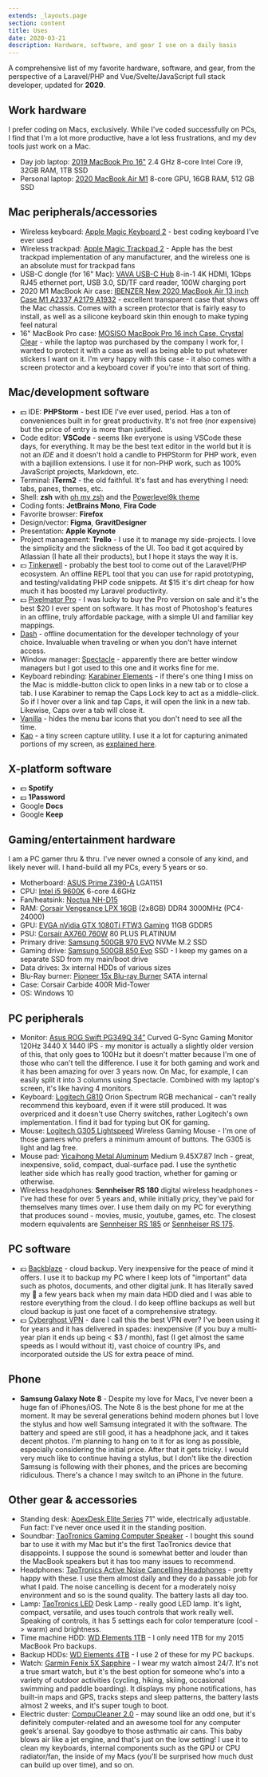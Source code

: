 ```yaml
---
extends: _layouts.page
section: content
title: Uses
date: 2020-03-21
description: Hardware, software, and gear I use on a daily basis
---
```


A comprehensive list of my favorite hardware, software, and gear, from the perspective of a Laravel/PHP and Vue/Svelte/JavaScript full stack developer, updated for **2020**.

## Work hardware

I prefer coding on Macs, exclusively. While I've coded successfully on PCs, I find that I'm a lot more productive, have a lot less frustrations, and my dev tools just work on a Mac.

- Day job laptop: [2019 MacBook Pro 16"](https://amzn.to/33A3Hmm) 2.4 GHz 8-core Intel Core i9, 32GB RAM, 1TB SSD
- Personal laptop: [2020 MacBook Air M1](https://amzn.to/3k7K3Xe) 8-core GPU, 16GB RAM, 512 GB SSD

## Mac peripherals/accessories

- Wireless keyboard: [Apple Magic Keyboard 2](https://amzn.to/2y01l4D) - best coding keyboard I've ever used
- Wireless trackpad: [Apple Magic Trackpad 2](https://amzn.to/33Chitn) - Apple has the best trackpad implementation of any manufacturer, and the wireless one is an absolute must for trackpad fans
- USB-C dongle (for 16" Mac): [VAVA USB-C Hub](https://amzn.to/3dpKOaz) 8-in-1 4K HDMI, 1Gbps RJ45 ethernet port, USB 3.0, SD/TF card reader, 100W charging port
- 2020 M1 MacBook Air case: [IBENZER New 2020 MacBook Air 13 inch Case M1 A2337 A2179 A1932](https://amzn.to/2ZDtclu) - excellent transparent case that shows off the Mac chassis. Comes with a screen protector that is fairly easy to install, as well as a silicone keyboard skin thin enough to make typing feel natural
- 16" MacBook Pro case: [MOSISO MacBook Pro 16 inch Case, Crystal Clear](https://amzn.to/3bdWmLZ) - while the laptop was purchased by the company I work for, I wanted to protect it with a case as well as being able to put whatever stickers I want on it. I'm very happy with this case - it also comes with a screen protector and a keyboard cover if you're into that sort of thing. 

## Mac/development software

- 💵 IDE: **PHPStorm** - best IDE I've ever used, period. Has a ton of conveniences built in for great productivity. It's not free (nor expensive) but the price of entry is more than justified.
- Code editor: **VSCode** - seems like everyone is using VSCode these days, for everything. It may be the best text editor in the world but it is not an *IDE* and it doesn't hold a candle to PHPStorm for PHP work, even with a bajillion extensions. I use it for non-PHP work, such as 100% JavaScript projects, Markdown, etc.
- Terminal: **iTerm2** - the old faithful. It's fast and has everything I need: tabs, panes, themes, etc.
- Shell: **zsh** with [oh my zsh](https://ohmyz.sh/) and the [Powerlevel9k theme](https://github.com/Powerlevel9k/powerlevel9k)
- Coding fonts: **JetBrains Mono**, **Fira Code**
- Favorite browser: **Firefox**
- Design/vector: **Figma**, **GravitDesigner**
- Presentation: **Apple Keynote**
- Project management: **Trello** - I use it to manage my side-projects. I love the simplicity and the slickness of the UI. Too bad it got acquired by Atlassian (I hate all their products), but I hope it stays the way it is.
- 💵 [Tinkerwell](https://tinkerwell.app/) - probably the best tool to come out of the Laravel/PHP ecosystem. An offline REPL tool that you can use for rapid prototyping, and testing/validating PHP code snippets. At $15 it's dirt cheap for how much it has boosted my Laravel productivity.
- 💵 [Pixelmator Pro](https://www.pixelmator.com/pro/) - I was lucky to buy the Pro version on sale and it's the best $20 I ever spent on software. It has most of Photoshop's features in an offline, truly affordable package, with a simple UI and familiar key mappings.
- [Dash](https://kapeli.com/dash) - offline documentation for the developer technology of your choice. Invaluable when traveling or when you don't have internet access.
- Window manager: [Spectacle](https://www.spectacleapp.com/) - apparently there are better window managers but I got used to this one and it works fine for me.
- Keyboard rebinding: [Karabiner Elements](https://karabiner-elements.pqrs.org/) - if there's one thing I miss on the Mac is middle-button click to open links in a new tab or to close a tab. I use Karabiner to remap the Caps Lock key to act as a middle-click. So if I hover over a link and tap Caps, it will open the link in a new tab. Likewise, Caps over a tab will close it.
- [Vanilla](https://matthewpalmer.net/vanilla/) - hides the menu bar icons that you don't need to see all the time.  
- [Kap](https://getkap.co/) - a tiny screen capture utility. I use it a lot for capturing animated portions of my screen, as [explained here](/blog/screen-recording-gif-workflow/).

## X-platform software

- 💵 **Spotify**
- 💵 **1Password**
- Google **Docs**
- Google **Keep**

## Gaming/entertainment hardware

I am a PC gamer thru & thru. I've never owned a console of any kind, and likely never will. I hand-build all my PCs, every 5 years or so.

- Motherboard: [ASUS Prime Z390-A](https://amzn.to/2WzTOns) LGA1151
- CPU: [Intel i5 9600K](https://amzn.to/398tjYL) 6-core 4.6GHz
- Fan/heatsink: [Noctua NH-D15](https://amzn.to/2U8yALB)
- RAM: [Corsair Vengeance LPX 16GB](https://amzn.to/2U94N5D) (2x8GB) DDR4 3000MHz (PC4-24000)
- GPU: [EVGA nVidia GTX 1080Ti FTW3 Gaming](https://amzn.to/3bk382X) 11GB GDDR5
- PSU: [Corsair AX760 760W](https://amzn.to/2QBdkfz) 80 PLUS PLATINUM
- Primary drive: [Samsung 500GB 970 EVO](https://amzn.to/2UqV3lZ) NVMe M.2 SSD
- Gaming drive: [Samsung 500GB 850 Evo](https://amzn.to/33ANgGB) SSD - I keep my games on a separate SSD from my main/boot drive
- Data drives: 3x internal HDDs of various sizes 
- Blu-Ray burner: [Pioneer 15x Blu-ray Burner](https://amzn.to/3bhDBHz) SATA internal 
- Case: Corsair Carbide 400R Mid-Tower
- OS: Windows 10

## PC peripherals

- Monitor: [Asus ROG Swift PG349Q 34”](https://amzn.to/2Ur3nCu) Curved G-Sync Gaming Monitor 120Hz 3440 X 1440 IPS - my monitor is actually a slightly older version of this, that only goes to 100Hz but it doesn't matter because I'm one of those who can't tell the difference. I use it for both gaming and work and it has been amazing for over 3 years now. On Mac, for example, I can easily split it into 3 columns using Spectacle. Combined with my laptop's screen, it's like having 4 monitors.
- Keyboard: [Logitech G810](https://amzn.to/2Ure1sR) Orion Spectrum RGB mechanical - can't really recommend this keyboard, even if it were still produced. It was overpriced and it doesn't use Cherry switches, rather Logitech's own implementation. I find it bad for typing but OK for gaming.
- Mouse: [Logitech G305 Lightspeed](https://amzn.to/2UcO15I) Wireless Gaming Mouse - I'm one of those gamers who prefers a minimum amount of buttons. The G305 is light and lag free.
- Mouse pad: [Yicaihong Metal Aluminum](https://amzn.to/3dlCwAf) Medium 9.45X7.87 Inch - great, inexpensive, solid, compact, dual-surface pad. I use the synthetic leather side which has really good traction, whether for gaming or otherwise.
- Wireless headphones: **Sennheiser RS 180** digital wireless headphones - I've had these for over 5 years and, while initially pricy, they've paid for themselves many times over. I use them daily on my PC for everything that produces sound - movies, music, youtube, games, etc. The closest modern equivalents are [Sennheiser RS 185](https://amzn.to/2U9Elsn) or [Sennheiser RS 175](https://amzn.to/3aaUN1p).

## PC software

- 💵 [Backblaze](https://www.backblaze.com/) - cloud backup. Very inexpensive for the peace of mind it offers. I use it to backup my PC where I keep lots of "important" data such as photos, documents, and other digital junk. It has literally saved my 🥓 a few years back when my main data HDD died and I was able to restore everything from the cloud. I do keep offline backups as well but cloud backup is just one facet of a comprehensive strategy.
- 💵 [Cyberghost VPN](https://www.cyberghostvpn.com/) - dare I call this the best VPN ever? I've been using it for years and it has delivered in spades: inexpensive (if you buy a multi-year plan it ends up being < $3 / month), fast (I get almost the same speeds as I would without it), vast choice of country IPs, and incorporated outside the US for extra peace of mind.

## Phone

- **Samsung Galaxy Note 8** - Despite my love for Macs, I've never been a huge fan of iPhones/iOS. The Note 8 is the best phone for me at the moment. It may be several generations behind modern phones but I love the stylus and how well Samsung integrated it with the software. The battery and speed are still good, it has a headphone jack, and it takes decent photos. I'm planning to hang on to it for as long as possible, especially considering the initial price. After that it gets tricky. I would very much like to continue having a stylus, but I don't like the direction Samsung is following with their phones, and the prices are becoming ridiculous. There's a chance I may switch to an iPhone in the future.

## Other gear & accessories

- Standing desk: [ApexDesk Elite Series](https://amzn.to/2QE6buW) 71" wide, electrically adjustable. Fun fact: I've never once used it in the standing position.
- Soundbar: [TaoTronics Gaming Computer Speaker](https://amzn.to/2vD9yuC) - I bought this sound bar to use it with my Mac but it's the first TaoTronics device that disappoints. I suppose the sound is somewhat better and louder than the MacBook speakers but it has too many issues to recommend.
- Headphones: [TaoTronics Active Noise Cancelling Headphones](https://amzn.to/2J3nBgi) - pretty happy with these. I use them almost daily and they do a passable job for what I paid. The noise cancelling is decent for a moderately noisy environment and so is the sound quality. The battery lasts all day too.
- Lamp: [TaoTronics LED](https://amzn.to/33CmMEB) Desk Lamp - really good LED lamp. It's light, compact, versatile, and uses touch controls that work really well. Speaking of controls, it has 5 settings each for color temperature (cool -> warm) and brightness. 
- Time machine HDD: [WD Elements 1TB](https://amzn.to/2UyXyTE) - I only need 1TB for my 2015 MacBook Pro backups.
- Backup HDDs: [WD Elements 4TB](https://amzn.to/3bgbCrK) - I use 2 of these for my PC backups. 
- Watch: [Garmin Fenix 5X Sapphire](https://amzn.to/2WwV8Y9) - I wear my watch almost 24/7. It's not a true smart watch, but it's the best option for someone who's into a variety of outdoor activities (cycling, hiking, skiing, occasional swimming and paddle boarding). It displays my phone notifications, has built-in maps and GPS, tracks steps and sleep patterns, the battery lasts almost 2 weeks, and it's super tough to boot.
- Electric duster: [CompuCleaner 2.0](https://amzn.to/2QEc6Qv) - may sound like an odd one, but it's definitely computer-related and an awesome tool for any computer geek's arsenal. Say goodbye to those asthmatic air cans. This baby blows air like a jet engine, and that's just on the low setting! I use it to clean my keyboards, internal components such as the GPU or CPU radiator/fan, the inside of my Macs (you'll be surprised how much dust can build up over time), and so on.
